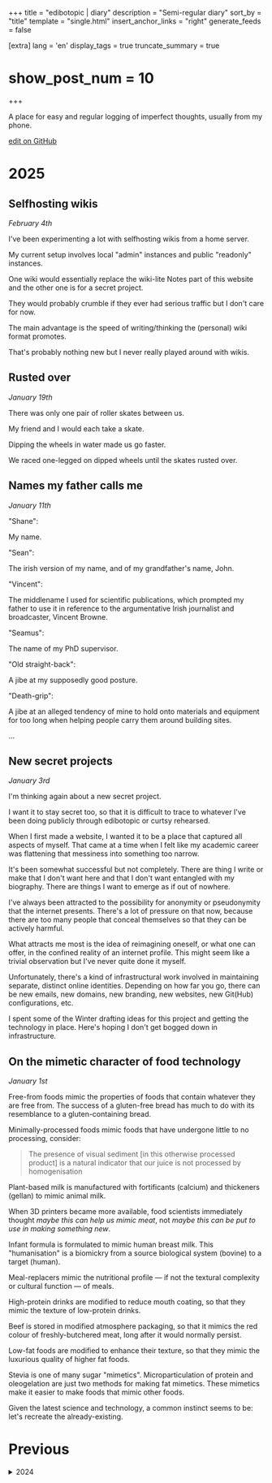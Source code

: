 +++
title = "edibotopic | diary"
description = "Semi-regular diary"
sort_by = "title"
template = "single.html"
insert_anchor_links = "right"
generate_feeds = false

[extra]
lang = 'en'
display_tags = true
truncate_summary = true
# show_post_num = 10
+++


A place for easy and regular logging of imperfect thoughts, usually from my phone.

[edit on GitHub](https://github.com/edibotopic/edibotopic-website/edit/master/content/diary/_index.md) 

# 2025

## Selfhosting wikis

_February 4th_

I've been experimenting a lot with selfhosting wikis from a home server.

My current setup involves local "admin" instances and public "readonly" instances.

One wiki would essentially replace the wiki-lite Notes part of this website and the other one is for a secret project.

They would probably crumble if they ever had serious traffic but I don't care for now.

The main advantage is the speed of writing/thinking the (personal) wiki format promotes.

That's probably nothing new but I never really played around with wikis.

## Rusted over

_January 19th_

There was only one pair of roller skates between us.

My friend and I would each take a skate.

Dipping the wheels in water made us go faster.

We raced one-legged on dipped wheels until the skates rusted over.

## Names my father calls me

_January 11th_

"Shane":

My name.

"Sean":

The irish version of my name, and of my grandfather's name, John.

"Vincent":

The middlename I used for scientific publications, which prompted my father to use it in reference to the argumentative Irish journalist and broadcaster, Vincent Browne.

"Seamus":

The name of my PhD supervisor.

"Old straight-back":

A jibe at my supposedly good posture.

"Death-grip":

A jibe at an alleged tendency of mine to hold onto materials and equipment for too long when helping people carry them around building sites.

...

## New secret projects

_January 3rd_

I'm thinking again about a new secret project.

I want it to stay secret too, so that it is difficult to trace to whatever I've been doing publicly through edibotopic or curtsy rehearsed.

When I first made a website, I wanted it to be a place that captured all aspects of myself. That came at a time when I felt like my academic career was flattening that messiness into something too narrow.

It's been somewhat successful but not completely. There are thing I write or make that I don't want here and that I don't want entangled with my biography. There are things I want to emerge as if out of nowhere.

I've always been attracted to the possibility for anonymity or pseudonymity that the internet presents. There's a lot of pressure on that now, because there are too many people that conceal themselves so that they can be actively harmful.

What attracts me most is the idea of reimagining oneself, or what one can offer, in the confined reality of an internet profile. This might seem like a trivial observation but I've never quite done it myself.

Unfortunately, there's a kind of infrastructural work involved in maintaining separate, distinct online identities. Depending on how far you go, there can be new emails, new domains, new branding, new websites, new Git(Hub) configurations, etc.

I spent some of the Winter drafting ideas for this project and getting the technology in place. Here's hoping I don't get bogged down in infrastructure.

## On the mimetic character of food technology

_January 1st_

Free-from foods mimic the properties of foods that contain whatever they are free from. The success of a gluten-free bread has much to do with its resemblance to a gluten-containing bread.

Minimally-processed foods mimic foods that have undergone little to no processing, consider:

> The presence of visual sediment [in this otherwise processed product] is a natural indicator that our juice is not processed by homogenisation

Plant-based milk is manufactured with fortificants (calcium) and thickeners (gellan) to mimic animal milk.

When 3D printers became more available, food scientists immediately thought _maybe this can help us mimic meat_, not _maybe this can be put to use in making something new_.

Infant formula is formulated to mimic human breast milk. This "humanisation" is a biomickry from a source biological system (bovine) to a target (human).

Meal-replacers mimic the nutritional profile — if not the textural complexity or cultural function — of meals.

High-protein drinks are modified to reduce mouth coating, so that they mimic the texture of low-protein drinks.

Beef is stored in modified atmosphere packaging, so that it mimics the red colour of freshly-butchered meat, long after it would normally persist.

Low-fat foods are modified to enhance their texture, so that they mimic the luxurious quality of higher fat foods.

Stevia is one of many sugar "mimetics". Microparticulation of protein and oleogelation are just two methods for making fat mimetics. These mimetics make it easier to make foods that mimic other foods.

Given the latest science and technology, a common instinct seems to be: let's recreate the already-existing.

# Previous

<details style="padding-left:0">
    <summary>2024</summary>

## Tiny novelties pursued relentlessly

_November 27th_

Outside of science, the term "scientific" is used in lots of ways.

It is used in place of "precise" or "serious".

To use metrics, even if they are not precise or serious, might be taken as scientific.

When someone proposes any kind of model, where previously there was none, there is a temptation to label it as science, even if the model is unscientific.

Often, calling something "a science" is used to denote correctness and finality even when science aims to be reliable but provisional.

To put one's ideas in a pdf or to present to a room of peers are sometimes thought of as scientific behaviors, but these are just communication formats.

Science is used as a kind of honorific, to signal a thing is important/superior, but there are many unscientific things that are also important/superior.

I never really marvelled at the precision, the equipment or the conferences, when I did science.

What always struck me about science was the relentless pursuit of tiny novelties.

A young scientist is equipped with many facts about some topic and made to feel like there is much existing knowledge that they have yet to grasp.

They are introduced to older scientists who know far more about the relevant facts, who point to yet more facts.

Then, at some point, the young scientist is asked to discover new facts of their own.

How?

Their specialisation is small.
Their resources are limited.
Their field is conservative.
Their skills are narrow.

Everything compresses around an unknown set of tiny facts that feel impossible to reveal.

Becoming a scientist involves developing a kind of optimistic paranoia about small observations.

Somewhere in this well-characterised thing, there is something yet to be characterised. Where is it? I think I might see it...

The nice conversations among scientists are filled with phrases like "Maybe it's a..." and  "What if...".

It's the excitement around these conversations that motivated people like me through the necessary drudgery of precision.

I don't think society should strive to be truly scientific in all matters because science isn't always the right tool.

It goes without saying that understanding science and how it works is helpful.

Since I left science, however, I don't regularly encounter people trying to be scientific or seeking to understand science.

More commonly, I hear science being used as a metaphor and/or honorific.

The way science is evoked is usually quite narrow. Scientists measure stuff, right? A graph is scientific, right?

I think there are better ways of being inspired by the idea of science, which don't require us to actually, fully _do science_.

Lots of people seek novelty.
Novelty is exciting and sustaining.
Scientists approach novelty in particular ways.
What is scientific about the scientific approach to novelty?
What is a scientific metaphor that keeps this idea in focus??

## Obscure exposures and palpable warmth

_November 9th_

From a hotel bed, I saw that a blog of mine had reached the front page of Hacker News.
I was pleased that someone had put it there, but it did give me a little anxiety.

I never write anything here in the expectation that it will be read or analysed.
It's mostly an act of self-motivation.
I don't actively seek virality or influence.

There's enough people doing that already, which has led to a certain univocality.

It was nice to see the blog get a small few upvotes then drift silently off of the front page.

Soon after I found that a German podcast used one of my songs as their intro.
I don't know what the podcast is about or if anyone ever listens.

An obscure exposure.

---

I was spending two weeks in The Hague on a company sprint.
It's always a long time to be in a hotel where everyone at breakfast has a lanyard.

I presented on: the use of video in documentation; a small problem that could be solved with automation; a large, complex documentation project.

It was my first time live-presenting for over six months, after many years of doing it routinely.
The usual nerves surprised me at first, but I think it all went OK.
There were moments where I felt a palpable "warmth" from the audience.

What is that?

I have a certain approach to presenting that is heavily influenced by my experiences in teaching and research.
This could be a strength, as long as I adapt it appropriately to my new context. 

## Directness

_October 14th_

Irish people often talk about what they perceive as the "directness" of other cultures, such as the Americans and the Dutch.

When I lived in America, what I missed most was the meandering aimlessness of how Irish people spoke to each other casually.
Matters of substance would be approached hesitantly, circled for a while, then a retreat back into the safety of nothingness.

This way of communicating, if it exists at all, has its place; it is not the way to make a deal or nail a pitch.
In its characteristic ambiguity it might, however, prepare one well for the genuine ambiguities that life offers.

A conversation, book or painting does not need to directly address a problem to be successful.
Some things are intrinsic or indirect goods, pointing only to themselves or to emergent possibilities that are yours to discover.

## Richly Apart, Mundanely Aware

_October 13th_

I still have a deep affection for universities, teaching and science. 

There are prominent examples today of individuals who seek to undermine institutions that they have left behind.

Quitting one thing or transitioning to another are common life moments. Rarely is conspiracy or persecution the cause. Life intervenes in a variety of ways. New interests develop. Values shift. Tiredness sets in.

To tie oneself to something, then stand apart from it, is a rich experience. One can preserve a deep appreciation without the devotional blindness. 

## Turning, Standing, Bagging, Drawing

_October 10th_

We would harvest peat ("turf") when I was young. It was monotonous and backbreaking work. There were multiple stages across different days: cutting, turning, standing, bagging, drawing.

The cutting would be handled by a farmer. We then turned over the dozen or so long lines of turf so that the wet underside could dry. Another day we would stand the turf in little castles to improve the drying rate. After that we would fill hundreds of bags with the dried turf and leave the filled bags lining the ground. Finally, we would each put three or four bags in a wheelbarrow at a time and draw them one-by-one to a bank at the edge of the bog. These would later be dumped into a large trailer to be taken home.

I always found the peatland landscape ("the bog") incredibly bleak. Each stage had its own unique pains and frustrations. There was balancing a full wheelbarrow on a slippery plank sunk into a patch of wet marsh. There was arching over the ground trying to make mushy pieces of turf form an orderly castle. 

Covered in dirt and exhausted, we would break for tea and sandwiches, before starting in again.

## Unfalsifiablity in appropriately non-scientific contexts

_October 9th_

Popper used falsifability as a criterion for demarcating science from non-science.
One of the characteristic properties of science, he argued, is that its statements
could be falsified. A strong theory may survive attempts at falsification but still
in principle be falsifiable. This runs counter to the intuitions of many non-scientists,
who consider the strongest ideas to be those that are certain and irrefutable. Falsifiablity
is commonly discussed in the context of pseudo-sciences that have some aspiration to be
recognised as scientific, or at least _as good as or better_ than whatever science they seek to
displace. 

Practitioners in some domains may have no intention of being scientific and
it would be absurd for us to expect them to be scientific in all matters. While we should
not _expect_ someone writing about software, food or business to always do so _as a scientist
would_, we should still be wary of unfalsifiable statements. For example, if a person claims
that societal progress halted in the 1960s, or that video games have ceased to be interesting,
or that manufacturing has been perfected as far as it can go, or that they have a framework
that is the optimal conceptual foundation from which to solve a problem, it can be helpful to think _what
does this person take to be 'progress', 'interestingness', 'perfection' or 'optimal' (?)_, and _is it 
even possible within the framing of their statements to convince them or their followers otherwise?_

At the root of the resultant impasse is typically a studied ambiguity of phrasing, which maximises
the scope of the statements and renders them capable of absorbing all counter arguments; this is
usually coupled with a rejection of precising definitions.

## Acceptable pseudoscience

_October 8th_

It seems to be broadly acceptable to express pseudoscientific views about food and nutrition. I've met several people with skeptical dispositions, who worry about the circulation of conspiracy theories, and may even have some scientific training, but will nonetheless advocate for strange and baseless food regimens. When pushed, they may speculate on the _real_ motivations of the experts who undermine their beliefs. 

Misinformation and false promises about nutrition appear every day in legitimate media outlets. When a celebrity makes millions from bullshit food supplements their tenacity and opportunism is admired. It is understandable that misinformation about diet worries us less than misinformation about vaccines, for example, as the dangers are usually less immediate. If we as a society, however, consider there to be long-term population-wide issues relating to diet and health it would be preferable if we did not invest so much in nonsense and instead tried to solve the problem. Unfortunately, once "consumers" start believing in nonsense then (1) it is potentially marketable, (2) it becomes the subject of techno-scientific investigation and (3) it receives media attention for (2), which can lend premature legitimacy to (1).

People get outraged when a section of the population believes misinformation about politics or medicine, but what should we expect if false opinions and anti-expert sentiment are mainstream in so many other domains, including but not limited to food and cosmetics? It's a structural issue; believing in one kind of nonsense primes us to believe in other kinds; investigating nonsense can lend credence to nonsense; reporting on nonsense can draw attention to nonsense; applying technical knowledge to nonsense can optimize nonsense.

## Popular metaphysics

_October 5th_

The liminal space as a culture phenomenon always interested me as a kind of popular metaphysics. Mundane things can be looked at anew for different reasons. Science helps us find underlying mechanisms. Spirituality... transcendent meanings. Art... subjective interpretations. The liminal space is a metaphysical model of a type of space. It only says: there are quotidian spaces that you encounter which can be viewed as having a particular quality of betweeness (note: the scholarly interpretation is much richer). It says nothing of causal explanations or religious epiphany. 

While the liminal space came to inform a certain `AESTHETIC`, it could be appreciated without any appeal to aesthetics.

There are other metaphysical concepts that can be similarly applied. The heterotopia, for example, a space which is characteristically _other_. More commonly known, the _imagined future place_: a utopia or dystopia. Rather than a new fad-ish obsession with one or the other, the liminal or heterotopic, it would be exciting to develop our general capacity to produce and apply new conceptual spaces.

## Science made me smoke

_October 1st_

In my first week of secondary school I was offered joints and cigarettes at multiple points. I had no interest at the time. Unusually, I didn't smoke until about ten years later when I did a PhD. For whatever reason, I did my best work at the weekend. Security let me inside the laboratory and it was nice and empty: I could focus on my work. There was no food or coffee, however; sometimes I would bring lunch but it took planning and eating a sandwich in a lab was unpleasant anyway. Often I had to babysit experiments and couldn't leave for long. So I started smoking. It was the most practical and convenient vice. Small, portable and only moderately intoxicating. After whatever experiment I was doing, I would jam the back door open and smoke in the grim, empty carpark. I began to smoke in other places too; reading a book with coffee and a cigarette was a particularly special combination. They were my four smoking years. Soon after graduating I stopped smoking regularly. As I was stopping I would crumble mostly-full packs that I had bought and throw them away. If single-serve cigarettes were a thing I might still buy one occasionally. I think it could help me read.

Teenage peer-pressure didn't make me smoke, it was science.

## A night-to-day phenomenon

_September 24th_

One Summer, when my friend and I were young, we were lying on the grass at around midnight. It was pitch black but for a few moments the sky became suddenly illuminated as if it was the middle of the day. This might have been the only time in my life I would describe myself as having been "awe-struck". A few seconds later everything dimmed back to night again. A fella walked by who had been fishing on the beach and was like "did you see that?". The next day nobody else seemed to have noticed and there was nothing in the news. Now I mention it to someone occasionally; they say things like "I dunno...meteors?".

## Procedurally-generated sauce

_September 22nd_

I've often thought that randomness could be used as a design element in the food industry. As a whole, the industry is not concerned with Design and is obsessed with control. There are definitely things that we would not want to be random, like the level of a vitamin in a nutritional formula for hospital patients. However, sensory aspects like flavour and texture could be made more interesting with the introduction of some randomness. Taking the nutritional formula example again; a key problem with these products is that people get bored and stop consuming them. This is called "taste fatigue" and can cause a lot of harm when people are relying on a nutritional formula to survive.

There is a randomness in home-cooking that can be enjoyable: what I cook today might be different to how it was last week; I want that subtle variety as long as I can still recognise it as the _same meal_. When food scientists think about 3D printing they often think of how its programmability can improve the degree to which food is predictable. This seems... boring. In other areas, like game design, programming is also used to generate novelty and surprise. I think there is a place for a procedurally-generated sauce.

## Familiar unknowns

_September 22nd_

When I started helping my brother paint houses it struck me how unfamiliar I was with the names for things I saw every day, like plinth, architrave, and coving.

## Uncommonly spoken commonalities

_September 20th_

When you've had an interesting experience there's a question as to whether it needs to be communicated.

It could be so common as to be mundane and people might question why you bothered saying anything at all.

Sometimes it will be so uncommon that people will find it strange to hear.

The special case is when you refer to a common experience that is otherwise referred to uncommonly. This can be confused with the mundane or the strange but when expressed the right way its impact can be significant.

## Authoratively poetic

_September 16th_

Reading Mrs Dalloway...

> Rigid, the skeleton of habit alone upholds the human frame.

> [...] like something alive which wants to confide itself [...]

Authoratively poetic.

## Good interruptions

_September 13th_

A good conversation has interruptions.
It's one of the things that makes in-real-life conversations distinct from those by email or chat app. We interrupt for different reasons: an awareness that we have deviated from the main topic; an identification of something critical that has been expressed in the moment; an attempt to halt progress towards something unproductive or harmful. It is a common occurrence that your interlocutor will intuit what you are trying to say while you are struggling to say it. Friends interrupt all the time. I love being interrupted. It nearly always clarifies my thinking. For some there is an apparent desire to have conversations without interruption. Everyone speaks in order. Hands are raised. People wait their turn. These types of conversations can be joyless and slow. It is only necessary when a group exceeds a certain size. One of the advantages of meetings with smaller numbers of people is that it facilitates interruption, as long as people interrupt in good spirit. When a powerful individual attends, the manner and force with which they interrupt can have a different quality. This is a separate matter entirely.

---

The interruption dynamic in chat apps is unique and interesting. There is an indicator that someone is typing that is potentially interruptive or that can prompt interruption. Maybe you are both typing at the same time. Anticipating a misinterpretation of what you previously typed you may now try to clarify, or noticing a particularly long typing indicator duration you might query if the message is going to be _serious_, or expecting them to offer a joke or insight you might try to get there first. You type something and interrupt their typing, their typing indicator stops and you hope it starts again, then relief when it quickly does! In a group chat a known malevolent actor begins typing... Some plan to defuse the emergent situation, others observe silently and some remove themselves completely.

## Academic titles fight

_September 12th_

During my time in academia there was once a heated university-wide debate about academic titles. At issue was whether our university should change our titles to be more like other Irish universities who use North American-style titles. One of our Lecturers might be called an Assistant Professor somewhere else; some argued that the latter was more "important sounding" and could therefore be more competitive in a funding proposal; perhaps they might command more respect at a formal event. Lecturer, however, was a tenured position, unlike an Assistant Professor in the North American sense, who is typically pre-tenure. Also, neither Lecturers nor Assistant Professors are assistants to anyone in particular; an academic position is characteristically independent of such hierarchical impositions. These concerns were dismissed as unimportant by Associate Professors who themselves wanted to be known by the more impressive Full Professor.

Some people expressed vague, mystical reverence for the title of Professor, wanting it only for a tiny minority. Few were interested in using titles that fit the actual role. Just at the level of language, what differentiates one who professes from one who lectures? How from these titles might a member of the public discern that these academics spend an inordinate amount of time doing research and not teaching?? It was mostly about people wanting nicer-sounding titles, right? At least that was my judgement in the absence of any evidence being presented concerning the relation between academic title and success in funding acquisition. I engaged in the debate to a degree but stopped when I thought to myself "what would any reasonable person who does not work in a university think about this?"

---

Currently this website has blogs, notes, projects and whatever these are (sub-notes? logs??). I think the blog posts should be relatively complete, to the point of my being comfortable with calling them "articles". For example, they shouldn't include things like "hey I just made some beats, preview at the embed". I'm never satisfied with those announcements and should just use the projects page to record the titles and links.

## Image phone commit test

_September 11th_

Testing making and commiting images from phone. A little bit cumbersome, not impossible, and of unclear value, but it works.

![Abstract image](/figs/worn.webp "abstract image")

## Doing

_September 10th_

When making anything there is the doing and the reward.
To stay motivated you nearly always need to love doing the thing, then you can do without external reward, by which I mean status or compensation.
If you find the absence of external reward troubling then consider reward in a broader sense: the possibility of reward; the reward in doing; the reward in learning; the reward in showing; the reward of the next thing...

## Philosophy without arguments

_September 9th_

There is no philosophy without arguments.

If an incoherent utterance is deemed to have merit or warrant scrutiny then somewhere a philosopher will endeavor to put it in standard form.

Then it can be determined if this and other occurrences, natural and artificial, are valid, or at the very least forceful.

It seems there will always be philosophy because philosophers find arguments even where none are apparent to the rest of us.

This is except when they stipulate otherwise, like Popper in his analysis of science, where he decided that the process of discovery was a matter for the psychologists.

To do something intelligible that resists philosophical interpretation is but an act of provoking a philosopher's stipulatory demarcation.

Even then, there is still philosophy happening.

## Holism in loops

_September 9th_

Ideas viewed as transformational often amount to a renewed focus on the concept of a loop. Then rationalists start conjuring yinyang and ouroborus. Take circular economics for example.

## My childhood in a Myst-like desktop

_September 8th_

When my family first got a computer in the mid 90's it was a Packard Bell that had this alternative environment for navigating the system. It was essentially a Myst-like set in a family home with book shelves, fax machines and things of that nature. I remember my mother bringing me to her friend's house, which was bigger than ours and had a newer Packard Bell with an even fancier pseudo-3D navigator.

## Misleading ratios

_no date_

When I supervised younger scientists, I would often find myself saying things like:

_A "tripling" in the measurable redness of milk is unlikely to be meaningful or interesting._

I'm not a numbers person. I use them when necessary. You typically won't hear me complain about levels of mathematical literacy. I once read a book about innumeracy that had lots of clever examples, many of which I didn't encounter in the world. The above example, however, is something that I think causes mass confusion and delusion on a regular basis. Let's call it:

**Misleading ratios**. 

Maybe there is a fancy name for this but I could not find it.

It goes something like...

_Last year there was one sighting of a person with blue face paint in our supermarkets. This year the number has grown two-fold. That's a 100% increase!_

Of course, it's still a really small number of blue-faced people: two. Supermarkets are not overwhelmed. Cashiers do not need special training for the tricky task of age-verifying beer-buyers with blue face paint. Politicians do not need to start reminiscing publicly about how the country used to be before its citizens began painting their faces blue.

There could be one person who consistently paints their face blue every day. That's a small number that could still be meaningful: why is that person doing that? It could be an interesting story. If one year a second person tries it out on a whim then that two-fold increase is likely meaningless. It's neither a big nor stable change in the context of a town or city. Wait until you see a trend across multiple years; even then, check whether there are worthwhile causes and/or consequences relating to the trend you are reporting.

People are frequently over-excited by scientific results, crime statistics and business metrics where some kind of Hollywood ratio has been deployed.

"This area of the brain normally has vanishingly small levels of activity but our treatment saw a three-fold increase."

"Crime has been declining steadily for fifteen years but last year saw a doubling from the previous year's historic low, causing major concern."

"Sales for this product have been effectively zero for six years but they quadrupled in the last quarter."

This misleading use of ratios is everywhere. It is an infinitely renewable resource for toxic politics. In science it is sometimes given a false legitimacy by the assignment of a p-value. It is a most routine feature of data rhetoric, or persuasion by numbers, manipulating our emotions while teaching us nothing.

</details>
